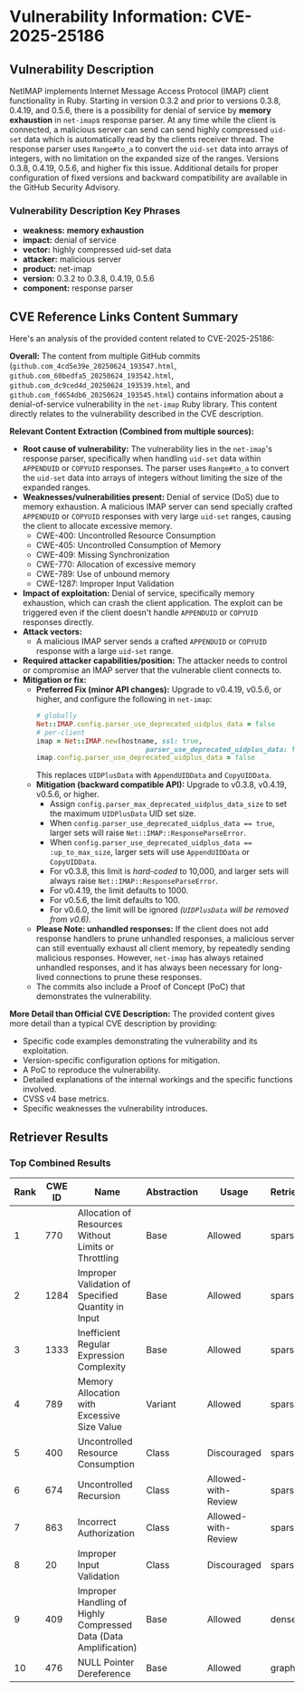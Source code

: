 # Vulnerability Information: CVE-2025-25186

## Vulnerability Description
NetIMAP implements Internet Message Access Protocol (IMAP) client functionality in Ruby. Starting in version 0.3.2 and prior to versions 0.3.8, 0.4.19, and 0.5.6, there is a possibility for denial of service by **memory exhaustion** in `net-imap`s response parser. At any time while the client is connected, a malicious server can send can send highly compressed `uid-set` data which is automatically read by the clients receiver thread. The response parser uses `Range#to_a` to convert the `uid-set` data into arrays of integers, with no limitation on the expanded size of the ranges. Versions 0.3.8, 0.4.19, 0.5.6, and higher fix this issue. Additional details for proper configuration of fixed versions and backward compatibility are available in the GitHub Security Advisory.

### Vulnerability Description Key Phrases
- **weakness:** **memory exhaustion**
- **impact:** denial of service
- **vector:** highly compressed uid-set data
- **attacker:** malicious server
- **product:** net-imap
- **version:** 0.3.2 to 0.3.8, 0.4.19, 0.5.6
- **component:** response parser

## CVE Reference Links Content Summary
Here's an analysis of the provided content related to CVE-2025-25186:

**Overall:** The content from multiple GitHub commits (`github.com_4cd5e39e_20250624_193547.html`, `github.com_60bedfa5_20250624_193542.html`, `github.com_dc9ced4d_20250624_193539.html`, and `github.com_fd654db6_20250624_193545.html`) contains information about a denial-of-service vulnerability in the `net-imap` Ruby library. This content directly relates to the vulnerability described in the CVE description.

**Relevant Content Extraction (Combined from multiple sources):**

*   **Root cause of vulnerability:** The vulnerability lies in the `net-imap`'s response parser, specifically when handling `uid-set` data within `APPENDUID` or `COPYUID` responses. The parser uses `Range#to_a` to convert the `uid-set` data into arrays of integers without limiting the size of the expanded ranges.
*   **Weaknesses/vulnerabilities present:** Denial of service (DoS) due to memory exhaustion. A malicious IMAP server can send specially crafted `APPENDUID` or `COPYUID` responses with very large `uid-set` ranges, causing the client to allocate excessive memory.
    *   CWE-400: Uncontrolled Resource Consumption
    *   CWE-405: Uncontrolled Consumption of Memory
    *   CWE-409: Missing Synchronization
    *   CWE-770: Allocation of excessive memory
    *   CWE-789: Use of unbound memory
    *   CWE-1287: Improper Input Validation
*   **Impact of exploitation:** Denial of service, specifically memory exhaustion, which can crash the client application. The exploit can be triggered even if the client doesn't handle `APPENDUID` or `COPYUID` responses directly.
*   **Attack vectors:**
    *   A malicious IMAP server sends a crafted `APPENDUID` or `COPYUID` response with a large `uid-set` range.
*   **Required attacker capabilities/position:** The attacker needs to control or compromise an IMAP server that the vulnerable client connects to.
*   **Mitigation or fix:**
    *   **Preferred Fix (minor API changes):** Upgrade to v0.4.19, v0.5.6, or higher, and configure the following in `net-imap`:
        ```ruby
        # globally
        Net::IMAP.config.parser_use_deprecated_uidplus_data = false
        # per-client
        imap = Net::IMAP.new(hostname, ssl: true,
                                   parser_use_deprecated_uidplus_data: false)
        imap.config.parser_use_deprecated_uidplus_data = false
        ```
        This replaces `UIDPlusData` with `AppendUIDData` and `CopyUIDData`.
    *   **Mitigation (backward compatible API):** Upgrade to v0.3.8, v0.4.19, v0.5.6, or higher.
        *   Assign `config.parser_max_deprecated_uidplus_data_size` to set the maximum `UIDPlusData` UID set size.
        *   When `config.parser_use_deprecated_uidplus_data == true`, larger sets will raise `Net::IMAP::ResponseParseError`.
        *   When `config.parser_use_deprecated_uidplus_data == :up_to_max_size`, larger sets will use `AppendUIDData` or `CopyUIDData`.
        *   For v0.3.8, this limit is *hard-coded* to 10,000, and larger sets will always raise `Net::IMAP::ResponseParseError`.
        *   For v0.4.19, the limit defaults to 1000.
        *   For v0.5.6, the limit defaults to 100.
        *   For v0.6.0, the limit will be ignored *(`UIDPlusData` will be removed from v0.6)*.
    *   **Please Note: unhandled responses:** If the client does not add response handlers to prune unhandled responses, a malicious server can still eventually exhaust all client memory, by repeatedly sending malicious responses. However, `net-imap` has always retained unhandled responses, and it has always been necessary for long-lived connections to prune these responses.
    *   The commits also include a Proof of Concept (PoC) that demonstrates the vulnerability.

**More Detail than Official CVE Description:** The provided content gives more detail than a typical CVE description by providing:

*   Specific code examples demonstrating the vulnerability and its exploitation.
*   Version-specific configuration options for mitigation.
*   A PoC to reproduce the vulnerability.
*   Detailed explanations of the internal workings and the specific functions involved.
*   CVSS v4 base metrics.
*   Specific weaknesses the vulnerability introduces.

## Retriever Results

### Top Combined Results

| Rank | CWE ID | Name | Abstraction | Usage  | Retrievers | Individual Scores |
|------|--------|------|-------------|-------|------------|-------------------|
| 1 | 770 | Allocation of Resources Without Limits or Throttling | Base | Allowed | sparse | 0.673 |
| 2 | 1284 | Improper Validation of Specified Quantity in Input | Base | Allowed | sparse | 0.672 |
| 3 | 1333 | Inefficient Regular Expression Complexity | Base | Allowed | sparse | 0.647 |
| 4 | 789 | Memory Allocation with Excessive Size Value | Variant | Allowed | sparse | 0.639 |
| 5 | 400 | Uncontrolled Resource Consumption | Class | Discouraged | sparse | 0.626 |
| 6 | 674 | Uncontrolled Recursion | Class | Allowed-with-Review | sparse | 0.608 |
| 7 | 863 | Incorrect Authorization | Class | Allowed-with-Review | sparse | 0.606 |
| 8 | 20 | Improper Input Validation | Class | Discouraged | sparse | 0.605 |
| 9 | 409 | Improper Handling of Highly Compressed Data (Data Amplification) | Base | Allowed | dense | 0.408 |
| 10 | 476 | NULL Pointer Dereference | Base | Allowed | graph | 0.002 |

